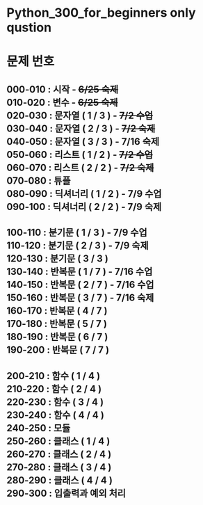# Python_300_for_beginners only qustion

# 문제 번호  

000-010 : 시작              - ~~6/25 숙제~~  
010-020 : 변수              - ~~6/25 숙제~~  
020-030 : 문자열 ( 1 / 3 )  - ~~7/2 수업~~  
030-040 : 문자열 ( 2 / 3 )  - ~~7/2 숙제~~  
040-050 : 문자열 ( 3 / 3 )  - 7/16 숙제   
050-060 : 리스트 ( 1 / 2 )  - ~~7/2 수업~~  
060-070 : 리스트 ( 2 / 2 )  - ~~7/2 숙제~~  
070-080 : 튜플  
080-090 : 딕셔너리 ( 1 / 2 ) - 7/9 수업  
090-100 : 딕셔너리 ( 2 / 2 ) - 7/9 숙제  
---------------------------------------  
100-110 : 분기문 ( 1 / 3 ) - 7/9 수업  
110-120 : 분기문 ( 2 / 3 ) - 7/9 숙제  
120-130 : 분기문 ( 3 / 3 )  
130-140 : 반복문 ( 1 / 7 ) - 7/16 수업    
140-150 : 반복문 ( 2 / 7 ) - 7/16 수업  
150-160 : 반복문 ( 3 / 7 ) - 7/16 숙제  
160-170 : 반복문 ( 4 / 7 )  
170-180 : 반복문 ( 5 / 7 )  
180-190 : 반복문 ( 6 / 7 )  
190-200 : 반복문 ( 7 / 7 )  
---------------------------------------  
200-210 : 함수 ( 1 / 4 )  
210-220 : 함수 ( 2 / 4 )  
220-230 : 함수 ( 3 / 4 )  
230-240 : 함수 ( 4 / 4 )  
240-250 : 모듈  
250-260 : 클래스 ( 1 / 4 )  
260-270 : 클래스 ( 2 / 4 )  
270-280 : 클래스 ( 3 / 4 )  
280-290 : 클래스 ( 4 / 4 )  
290-300 : 입출력과 예외 처리  
---------------------------------------

